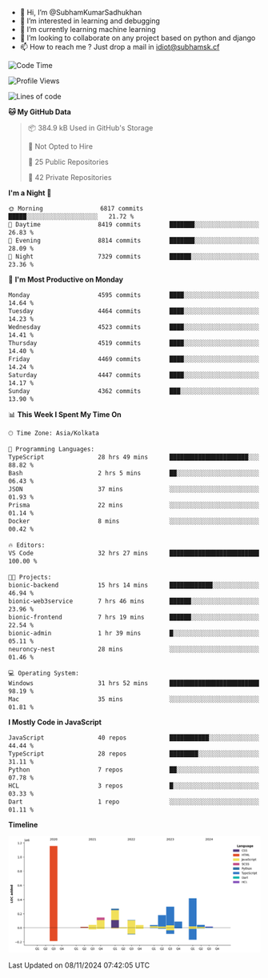 - 👋 Hi, I’m @SubhamKumarSadhukhan
- 👀 I’m interested in learning and debugging
- 🌱 I’m currently learning machine learning
- 💞️ I’m looking to collaborate on any project based on python and django
- 📫 How to reach me ?
      Just drop a mail in idiot@subhamsk.cf

<!---
SubhamKumarSadhukhan/SubhamKumarSadhukhan is a ✨ special ✨ repository because its `README.md` (this file) appears on your GitHub profile.
You can click the Preview link to take a look at your changes.
--->


<!--START_SECTION:waka-->
![Code Time](http://img.shields.io/badge/Code%20Time-2%2C616%20hrs%202%20mins-blue)

![Profile Views](http://img.shields.io/badge/Profile%20Views-3-blue)

![Lines of code](https://img.shields.io/badge/From%20Hello%20World%20I%27ve%20Written-2.8%20million%20lines%20of%20code-blue)

**🐱 My GitHub Data** 

> 📦 384.9 kB Used in GitHub's Storage 
 > 
> 🚫 Not Opted to Hire
 > 
> 📜 25 Public Repositories 
 > 
> 🔑 42 Private Repositories 
 > 
**I'm a Night 🦉** 

```text
🌞 Morning                6817 commits        █████░░░░░░░░░░░░░░░░░░░░   21.72 % 
🌆 Daytime                8419 commits        ███████░░░░░░░░░░░░░░░░░░   26.83 % 
🌃 Evening                8814 commits        ███████░░░░░░░░░░░░░░░░░░   28.09 % 
🌙 Night                  7329 commits        ██████░░░░░░░░░░░░░░░░░░░   23.36 % 
```
📅 **I'm Most Productive on Monday** 

```text
Monday                   4595 commits        ████░░░░░░░░░░░░░░░░░░░░░   14.64 % 
Tuesday                  4464 commits        ████░░░░░░░░░░░░░░░░░░░░░   14.23 % 
Wednesday                4523 commits        ████░░░░░░░░░░░░░░░░░░░░░   14.41 % 
Thursday                 4519 commits        ████░░░░░░░░░░░░░░░░░░░░░   14.40 % 
Friday                   4469 commits        ████░░░░░░░░░░░░░░░░░░░░░   14.24 % 
Saturday                 4447 commits        ████░░░░░░░░░░░░░░░░░░░░░   14.17 % 
Sunday                   4362 commits        ███░░░░░░░░░░░░░░░░░░░░░░   13.90 % 
```


📊 **This Week I Spent My Time On** 

```text
🕑︎ Time Zone: Asia/Kolkata

💬 Programming Languages: 
TypeScript               28 hrs 49 mins      ██████████████████████░░░   88.82 % 
Bash                     2 hrs 5 mins        ██░░░░░░░░░░░░░░░░░░░░░░░   06.43 % 
JSON                     37 mins             ░░░░░░░░░░░░░░░░░░░░░░░░░   01.93 % 
Prisma                   22 mins             ░░░░░░░░░░░░░░░░░░░░░░░░░   01.14 % 
Docker                   8 mins              ░░░░░░░░░░░░░░░░░░░░░░░░░   00.42 % 

🔥 Editors: 
VS Code                  32 hrs 27 mins      █████████████████████████   100.00 % 

🐱‍💻 Projects: 
bionic-backend           15 hrs 14 mins      ████████████░░░░░░░░░░░░░   46.94 % 
bionic-web3service       7 hrs 46 mins       ██████░░░░░░░░░░░░░░░░░░░   23.96 % 
bionic-frontend          7 hrs 19 mins       ██████░░░░░░░░░░░░░░░░░░░   22.54 % 
bionic-admin             1 hr 39 mins        █░░░░░░░░░░░░░░░░░░░░░░░░   05.11 % 
neuroncy-nest            28 mins             ░░░░░░░░░░░░░░░░░░░░░░░░░   01.46 % 

💻 Operating System: 
Windows                  31 hrs 52 mins      █████████████████████████   98.19 % 
Mac                      35 mins             ░░░░░░░░░░░░░░░░░░░░░░░░░   01.81 % 
```

**I Mostly Code in JavaScript** 

```text
JavaScript               40 repos            ███████████░░░░░░░░░░░░░░   44.44 % 
TypeScript               28 repos            ████████░░░░░░░░░░░░░░░░░   31.11 % 
Python                   7 repos             ██░░░░░░░░░░░░░░░░░░░░░░░   07.78 % 
HCL                      3 repos             █░░░░░░░░░░░░░░░░░░░░░░░░   03.33 % 
Dart                     1 repo              ░░░░░░░░░░░░░░░░░░░░░░░░░   01.11 % 
```



**Timeline**

![Lines of Code chart](https://raw.githubusercontent.com/SubhamKumarSadhukhan/SubhamKumarSadhukhan/main/assets/bar_graph.png)


 Last Updated on 08/11/2024 07:42:05 UTC
<!--END_SECTION:waka-->
